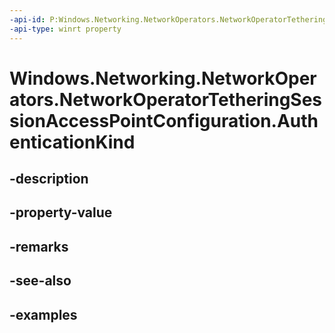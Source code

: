 ```yaml
---
-api-id: P:Windows.Networking.NetworkOperators.NetworkOperatorTetheringSessionAccessPointConfiguration.AuthenticationKind
-api-type: winrt property
---
```


# Windows.Networking.NetworkOperators.NetworkOperatorTetheringSessionAccessPointConfiguration.AuthenticationKind

<!--
public Windows.Networking.NetworkOperators.TetheringWiFiAuthenticationKind AuthenticationKind { get; set; }
-->


## -description

## -property-value

## -remarks

## -see-also

## -examples


